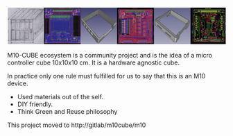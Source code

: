 <p align="center"><img src="banner_strip.jpg"></p>

M10-CUBE ecosystem is a community project and is the idea of a micro controller cube 10x10x10 cm. It is a hardware agnostic cube.

In practice only one rule must fulfilled for us to say that this is an M10 device.

- Used materials out of the self. 
- DIY friendly. 
- Think Green and Reuse philosophy

This project moved to http://gitlab/m10cube/m10



